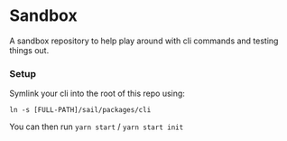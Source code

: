 # Sandbox

A sandbox repository to help play around with cli commands and testing
things out.

### Setup

Symlink your cli into the root of this repo using:

`ln -s [FULL-PATH]/sail/packages/cli`

You can then run `yarn start` / `yarn start init`
